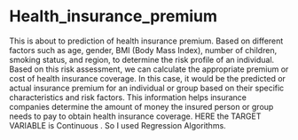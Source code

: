 # Health_insurance_premium
This is about to prediction of health insurance premium.
Based on different factors such as age, gender, BMI (Body Mass Index), number of children, smoking status, and region, to determine the risk profile of an individual. Based on this risk assessment, we can  calculate the appropriate premium or cost of health insurance coverage.
In this case, it would be the predicted or actual insurance premium for an individual or group based on their specific characteristics and risk factors. This information helps insurance companies determine the amount of money the insured person or group needs to pay to obtain health insurance coverage.
HERE the TARGET VARIABLE is Continuous .
So I used Regression Algorithms.

